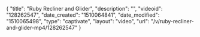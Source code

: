 {
    "title": "Ruby Recliner and Glider",
    "description": "",
    "videoid": "128262547",
    "date_created": "1510064841",
    "date_modified": "1510065498",
    "type": "captivate",
    "layout": "video",
    "url": "\/v\/ruby-recliner-and-glider-mp4\/128262547"
}